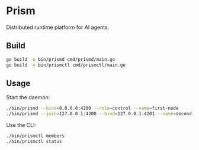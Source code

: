 # Prism

Distributed runtime platform for AI agents.

## Build

```bash
go build -o bin/prismd cmd/prismd/main.go
go build -o bin/prismctl cmd/prismctl/main.go
```

## Usage

Start the daemon:
```bash
./bin/prismd --bind=0.0.0.0:4200 --role=control --name=first-node
./bin/prismd --join=127.0.0.1:4200 --bind=127.0.0.1:4201 --name=second-node --role=agent
```

Use the CLI:
```bash
./bin/prismctl members
./bin/prismctl status
```